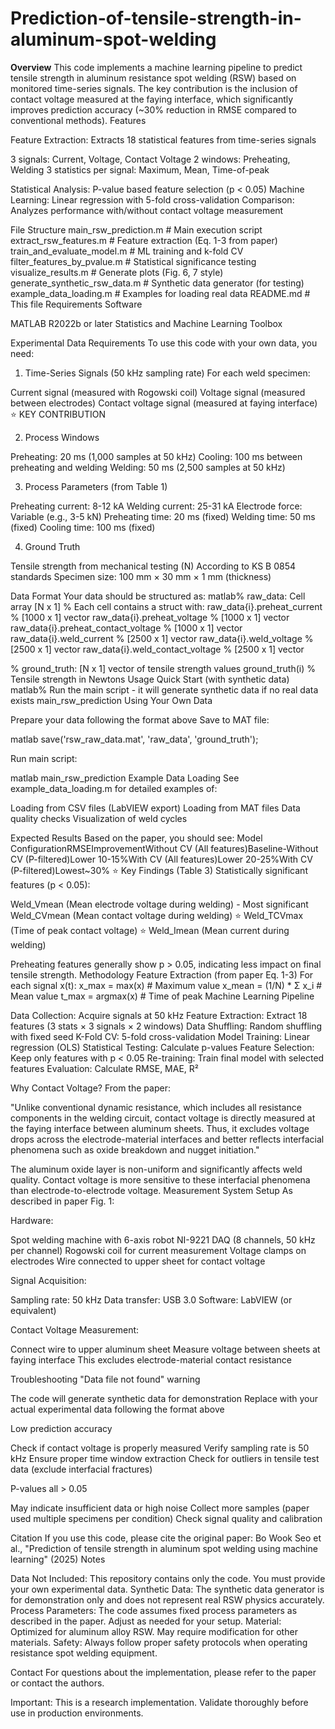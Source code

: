 # Prediction-of-tensile-strength-in-aluminum-spot-welding

**Overview**
This code implements a machine learning pipeline to predict tensile strength in aluminum resistance spot welding (RSW) based on monitored time-series signals. The key contribution is the inclusion of contact voltage measured at the faying interface, which significantly improves prediction accuracy (~30% reduction in RMSE compared to conventional methods).
Features

Feature Extraction: Extracts 18 statistical features from time-series signals

3 signals: Current, Voltage, Contact Voltage
2 windows: Preheating, Welding
3 statistics per signal: Maximum, Mean, Time-of-peak


Statistical Analysis: P-value based feature selection (p < 0.05)
Machine Learning: Linear regression with 5-fold cross-validation
Comparison: Analyzes performance with/without contact voltage measurement

File Structure
main_rsw_prediction.m              # Main execution script
extract_rsw_features.m             # Feature extraction (Eq. 1-3 from paper)
train_and_evaluate_model.m         # ML training and k-fold CV
filter_features_by_pvalue.m        # Statistical significance testing
visualize_results.m                # Generate plots (Fig. 6, 7 style)
generate_synthetic_rsw_data.m      # Synthetic data generator (for testing)
example_data_loading.m             # Examples for loading real data
README.md                          # This file
Requirements
Software

MATLAB R2022b or later
Statistics and Machine Learning Toolbox

Experimental Data Requirements
To use this code with your own data, you need:
1. Time-Series Signals (50 kHz sampling rate)
For each weld specimen:

Current signal (measured with Rogowski coil)
Voltage signal (measured between electrodes)
Contact voltage signal (measured at faying interface) ⭐ KEY CONTRIBUTION

2. Process Windows

Preheating: 20 ms (1,000 samples at 50 kHz)
Cooling: 100 ms between preheating and welding
Welding: 50 ms (2,500 samples at 50 kHz)

3. Process Parameters (from Table 1)

Preheating current: 8-12 kA
Welding current: 25-31 kA
Electrode force: Variable (e.g., 3-5 kN)
Preheating time: 20 ms (fixed)
Welding time: 50 ms (fixed)
Cooling time: 100 ms (fixed)

4. Ground Truth

Tensile strength from mechanical testing (N)
According to KS B 0854 standards
Specimen size: 100 mm × 30 mm × 1 mm (thickness)

Data Format
Your data should be structured as:
matlab% raw_data: Cell array [N x 1]
% Each cell contains a struct with:
raw_data{i}.preheat_current           % [1000 x 1] vector
raw_data{i}.preheat_voltage           % [1000 x 1] vector
raw_data{i}.preheat_contact_voltage   % [1000 x 1] vector
raw_data{i}.weld_current              % [2500 x 1] vector
raw_data{i}.weld_voltage              % [2500 x 1] vector
raw_data{i}.weld_contact_voltage      % [2500 x 1] vector

% ground_truth: [N x 1] vector of tensile strength values
ground_truth(i)                       % Tensile strength in Newtons
Usage
Quick Start (with synthetic data)
matlab% Run the main script - it will generate synthetic data if no real data exists
main_rsw_prediction
Using Your Own Data

Prepare your data following the format above
Save to MAT file:

matlab   save('rsw_raw_data.mat', 'raw_data', 'ground_truth');

Run main script:

matlab   main_rsw_prediction
Example Data Loading
See example_data_loading.m for detailed examples of:

Loading from CSV files (LabVIEW export)
Loading from MAT files
Data quality checks
Visualization of weld cycles

Expected Results
Based on the paper, you should see:
Model ConfigurationRMSEImprovementWithout CV (All features)Baseline-Without CV (P-filtered)Lower 10-15%With CV (All features)Lower 20-25%With CV (P-filtered)Lowest~30% ⭐
Key Findings (Table 3)
Statistically significant features (p < 0.05):

Weld_Vmean (Mean electrode voltage during welding) - Most significant
Weld_CVmean (Mean contact voltage during welding) ⭐
Weld_TCVmax (Time of peak contact voltage) ⭐
Weld_Imean (Mean current during welding)

Preheating features generally show p > 0.05, indicating less impact on final tensile strength.
Methodology
Feature Extraction (from paper Eq. 1-3)
For each signal x(t):
x_max  = max(x)                    # Maximum value
x_mean = (1/N) * Σ x_i            # Mean value
t_max  = argmax(x)                 # Time of peak
Machine Learning Pipeline

Data Collection: Acquire signals at 50 kHz
Feature Extraction: Extract 18 features (3 stats × 3 signals × 2 windows)
Data Shuffling: Random shuffling with fixed seed
K-Fold CV: 5-fold cross-validation
Model Training: Linear regression (OLS)
Statistical Testing: Calculate p-values
Feature Selection: Keep only features with p < 0.05
Re-training: Train final model with selected features
Evaluation: Calculate RMSE, MAE, R²

Why Contact Voltage?
From the paper:

"Unlike conventional dynamic resistance, which includes all resistance components in the welding circuit, contact voltage is directly measured at the faying interface between aluminum sheets. Thus, it excludes voltage drops across the electrode-material interfaces and better reflects interfacial phenomena such as oxide breakdown and nugget initiation."

The aluminum oxide layer is non-uniform and significantly affects weld quality. Contact voltage is more sensitive to these interfacial phenomena than electrode-to-electrode voltage.
Measurement System Setup
As described in paper Fig. 1:

Hardware:

Spot welding machine with 6-axis robot
NI-9221 DAQ (8 channels, 50 kHz per channel)
Rogowski coil for current measurement
Voltage clamps on electrodes
Wire connected to upper sheet for contact voltage


Signal Acquisition:

Sampling rate: 50 kHz
Data transfer: USB 3.0
Software: LabVIEW (or equivalent)


Contact Voltage Measurement:

Connect wire to upper aluminum sheet
Measure voltage between sheets at faying interface
This excludes electrode-material contact resistance



Troubleshooting
"Data file not found" warning

The code will generate synthetic data for demonstration
Replace with your actual experimental data following the format above

Low prediction accuracy

Check if contact voltage is properly measured
Verify sampling rate is 50 kHz
Ensure proper time window extraction
Check for outliers in tensile test data (exclude interfacial fractures)

P-values all > 0.05

May indicate insufficient data or high noise
Collect more samples (paper used multiple specimens per condition)
Check signal quality and calibration

Citation
If you use this code, please cite the original paper:
Bo Wook Seo et al., "Prediction of tensile strength in aluminum spot welding 
using machine learning" (2025)
Notes

Data Not Included: This repository contains only the code. You must provide your own experimental data.
Synthetic Data: The synthetic data generator is for demonstration only and does not represent real RSW physics accurately.
Process Parameters: The code assumes fixed process parameters as described in the paper. Adjust as needed for your setup.
Material: Optimized for aluminum alloy RSW. May require modification for other materials.
Safety: Always follow proper safety protocols when operating resistance spot welding equipment.

Contact
For questions about the implementation, please refer to the paper or contact the authors.

Important: This is a research implementation. Validate thoroughly before use in production environments.
